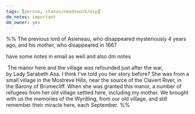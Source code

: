 ```yaml
---
tags: [person, status/needswork/wip]
dm_notes: important
dm_owner: yes
---
```


%%
The previous lord of Asieneau, who disappeared mysteriously 4 years ago, and his mother, who disappeared in 1667

have some notes in email as well and also dm notes

 The manor here and the village was refounded just after the war, by Lady Sarabeth Asa. I think I've told you her story before? She was from a small village in the Mostreve Hills, near the source of the Clavert River, in the Barony of Brumecliff. When she was granted this manor, a number of refugees from her old village settled here, including my mother. We brought with us the memories of the Wyrdling, from our old village, and still remember their miracle here, each September.
%%
